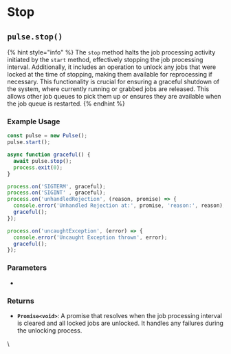 # Stop



## `pulse.stop()`

{% hint style="info" %}
The `stop` method halts the job processing activity initiated by the `start` method, effectively stopping the job processing interval. Additionally, it includes an operation to unlock any jobs that were locked at the time of stopping, making them available for reprocessing if necessary. This functionality is crucial for ensuring a graceful shutdown of the system, where currently running or grabbed jobs are released. This allows other job queues to pick them up or ensures they are available when the job queue is restarted.
{% endhint %}

### Example Usage

```typescript
const pulse = new Pulse();
pulse.start();

async function graceful() {
  await pulse.stop();
  process.exit(0);
}

process.on('SIGTERM', graceful);
process.on('SIGINT' , graceful);
process.on('unhandledRejection', (reason, promise) => {
  console.error('Unhandled Rejection at:', promise, 'reason:', reason);
  graceful();
});

process.on('uncaughtException', (error) => {
  console.error('Uncaught Exception thrown', error);
  graceful();
});

```



### Parameters

*

### Returns

* **`Promise<void>`**: A promise that resolves when the job processing interval is cleared and all locked jobs are unlocked. It handles any failures during the unlocking process.

\




